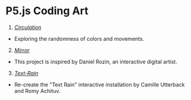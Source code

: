 # P5.js Coding Art
1. [*Circulation*](https://alyssacheng417.github.io/computer-vision/sketches/circulation/)
- Exploring the randomness of colors and movements. 

2. [*Mirror*](https://alyssacheng417.github.io/computer-vision/sketches/rozin-mirror/)
- This project is inspired by Daniel Rozin, an interactive digital artist. 

3. [*Text-Rain*](https://alyssacheng417.github.io/computer-vision/sketches/text-rain/)
- Re-create the "Text Rain" interactive installation by Camille Utterback and Romy Achituv.
